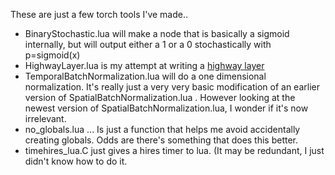 These are just a few torch tools I've made..

 * BinaryStochastic.lua will make a node that is basically a sigmoid internally, but will output either a 1 or a 0 stochastically with p=sigmoid(x)
 * HighwayLayer.lua is my attempt at writing a [highway layer](http://arxiv.org/abs/1505.00387)
 * TemporalBatchNormalization.lua will do a one dimensional normalization. It's really just a very very basic modification of an earlier version of SpatialBatchNormalization.lua . However looking at the newest version of SpatialBatchNormalization.lua, I wonder if it's now irrelevant.
 * no\_globals.lua ... Is just a function that helps me avoid accidentally creating globals. Odds are there's something that does this better.
 * timehires\_lua.C just gives a hires timer to lua. (It may be redundant, I just didn't know
   how to do it.
